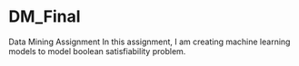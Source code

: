 # DM_Final
Data Mining Assignment 
In this assignment, I am creating machine learning models to model boolean satisfiability problem.
